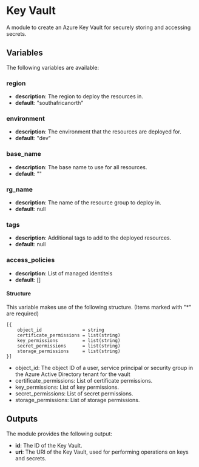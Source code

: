Key Vault
=========

A module to create an Azure Key Vault for securely storing and accessing secrets.

## Variables

The following variables are available:

### region

- __description__: The region to deploy the resources in.
- __default__: "southafricanorth"

### environment

- __description__: The environment that the resources are deployed for.
- __default__: "dev"

### base_name

- __description__: The base name to use for all resources.
- __default__: ""

### rg_name

- __description__: The name of the resource group to deploy in.
- __default__: null

### tags

- __description__: Additional tags to add to the deployed resources.
- __default__: null

### access_policies

- __description__: List of managed identiteis
- __default__: []

#### Structure

This variable makes use of the following structure. (Items marked with "*" are required)

```
[{
    object_id               = string
    certificate_permissions = list(string)
    key_permissions         = list(string)
    secret_permissions      = list(string)
    storage_permissions     = list(string)
}]
```

- object_id: The object ID of a user, service principal or security group in the Azure Active Directory tenant for the vault
- certificate_permissions: List of certificate permissions.
- key_permissions: List of key permissions.
- secret_permissions: List of secret permissions.
- storage_permissions: List of storage permissions.

## Outputs

The module provides the following output:

- __id__: The ID of the Key Vault.
- __uri__: The URI of the Key Vault, used for performing operations on keys and secrets.
